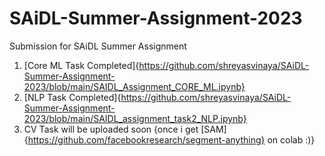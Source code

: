# SAiDL-Summer-Assignment-2023
Submission for SAiDL Summer Assignment

1. [Core ML Task Completed]{https://github.com/shreyasvinaya/SAiDL-Summer-Assignment-2023/blob/main/SAIDL_Assignment_CORE_ML.ipynb}
2. [NLP Task Completed]{https://github.com/shreyasvinaya/SAiDL-Summer-Assignment-2023/blob/main/SAIDL_assignment_task2_NLP.ipynb}
3. CV Task will be uploaded soon {once i get [SAM]{https://github.com/facebookresearch/segment-anything} on colab :)}
